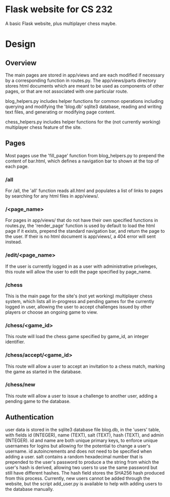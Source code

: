 # Flask website for CS 232
A basic Flask website, plus multiplayer chess maybe.

# Design
## Overview
The main pages are stored in app/views and are each modified if necessary by a corresponding function in routes.py.
The app/views/parts directory stores html documents which are meant to be used as components of other pages, or that are not associated with one particular route.

blog_helpers.py includes helper functions for common operations including querying and modifying the 'blog.db' sqlite3 database, reading and writing text files, and generating or modifying page content.

chess_helpers.py includes helper functions for the (not currently working) multiplayer chess feature of the site.

## Pages
Most pages use the 'fill_page' function from blog_helpers.py to prepend the content of bar.html, which defines a navigation bar to shown at the top of each page.

### /all
For /all, the 'all' function reads all.html and populates a list of links to pages by searching for any html files in app/views/.

### /<page_name>
For pages in app/views/ that do not have their own specified functions in routes.py, the 'render_page' function is used by default to load the html page if it exists, prepend the standard navigation bar, and return the page to the user. If their is no html document is app/views/, a 404 error will sent instead.

### /edit/<page_name>
If the user is currently logged in as a user with administrative priveleges, this route will allow the user to edit the page specified by page_name.

### /chess
This is the main page for the site's (not yet working) multiplayer chess system, which lists all in-progress and pending games for the currently logged in user, allowing the user to accept challenges issued by other players or choose an ongoing game to view.

### /chess/<game_id>
This route will load the chess game specified by game_id, an integer identifier.

### /chess/accept/<game_id>
This route will allow a user to accept an invitation to a chess match, marking the game as started in the database.

### /chess/new
This route will allow a user to issue a challenge to another user, adding a pending game to the database.

## Authentication
user data is stored in the sqlite3 database file blog.db, in the 'users' table, with fields id (INTEGER), name (TEXT), salt (TEXT), hash (TEXT), and admin (INTEGER).
id and name are both unique primary keys, to enforce unique usernames for logins but allowing for the potential to change a user's username. id autoincrements and does not need to be specified when adding a user.
salt contains a random hexadecimal number that is prepended to the user's password to produce a the string from which the user's hash is derived, allowing two users to use the same password but still have different hashes. The hash field stores the SHA256 hash produced from this process.
Currently, new users cannot be added through the website, but the script add_user.py is available to help with adding users to the database manually.